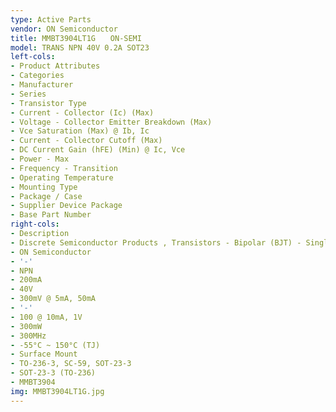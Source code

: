```yaml
---
type: Active Parts
vendor: ON Semiconductor
title: MMBT3904LT1G　　ON-SEMI
model: TRANS NPN 40V 0.2A SOT23
left-cols:
- Product Attributes
- Categories
- Manufacturer
- Series
- Transistor Type
- Current - Collector (Ic) (Max)
- Voltage - Collector Emitter Breakdown (Max)
- Vce Saturation (Max) @ Ib, Ic
- Current - Collector Cutoff (Max)
- DC Current Gain (hFE) (Min) @ Ic, Vce
- Power - Max
- Frequency - Transition
- Operating Temperature
- Mounting Type
- Package / Case
- Supplier Device Package
- Base Part Number
right-cols:
- Description
- Discrete Semiconductor Products , Transistors - Bipolar (BJT) - Single
- ON Semiconductor
- '-'
- NPN
- 200mA
- 40V
- 300mV @ 5mA, 50mA
- '-'
- 100 @ 10mA, 1V
- 300mW
- 300MHz
- -55°C ~ 150°C (TJ)
- Surface Mount
- TO-236-3, SC-59, SOT-23-3
- SOT-23-3 (TO-236)
- MMBT3904
img: MMBT3904LT1G.jpg
---
```

